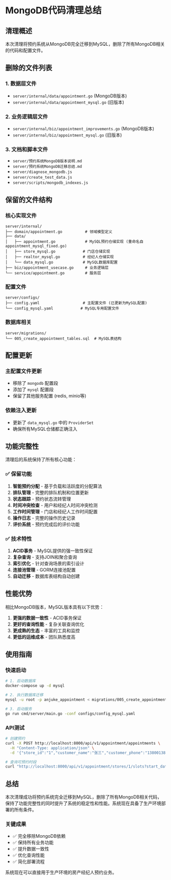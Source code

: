 # MongoDB代码清理总结

## 清理概述

本次清理将预约系统从MongoDB完全迁移到MySQL，删除了所有MongoDB相关的代码和配置文件。

## 删除的文件列表

### 1. 数据层文件
- `server/internal/data/appointment.go` (MongoDB版本)
- `server/internal/data/appointment_mysql.go` (旧版本)

### 2. 业务逻辑层文件
- `server/internal/biz/appointment_improvements.go` (MongoDB版本)
- `server/internal/biz/appointment_mysql.go` (旧版本)

### 3. 文档和脚本文件
- `server/预约系统MongoDB版本说明.md`
- `server/预约系统MongoDB迁移总结.md`
- `server/diagnose_mongodb.js`
- `server/create_test_data.js`
- `server/scripts/mongodb_indexes.js`

## 保留的文件结构

### 核心实现文件
```
server/internal/
├── domain/appointment.go          # 领域模型定义
├── data/
│   ├── appointment.go             # MySQL预约仓储实现 (重命名自appointment_mysql_fixed.go)
│   ├── store_mysql.go            # 门店仓储实现
│   ├── realtor_mysql.go          # 经纪人仓储实现
│   └── data_mysql.go             # MySQL数据库配置
├── biz/appointment_usecase.go     # 业务逻辑层
└── service/appointment.go         # 服务层
```

### 配置文件
```
server/configs/
├── config.yaml                   # 主配置文件 (已更新为MySQL配置)
└── config_mysql.yaml            # MySQL专用配置文件
```

### 数据库相关
```
server/migrations/
└── 005_create_appointment_tables.sql  # MySQL表结构
```

## 配置更新

### 主配置文件更新
- 移除了 `mongodb` 配置段
- 添加了 `mysql` 配置段
- 保留了其他服务配置 (redis, minio等)

### 依赖注入更新
- 更新了 `data_mysql.go` 中的 `ProviderSet`
- 确保所有MySQL仓储都正确注入

## 功能完整性

清理后的系统保持了所有核心功能：

### ✅ 保留功能
1. **智能预约分配** - 基于负载和活跃度的分配算法
2. **排队管理** - 完整的排队机制和位置更新
3. **状态跟踪** - 预约状态流转管理
4. **时间冲突检查** - 用户和经纪人时间冲突检测
5. **工作时间管理** - 门店和经纪人工作时间配置
6. **操作日志** - 完整的操作历史记录
7. **评价系统** - 预约完成后的评价功能

### ✅ 技术特性
1. **ACID事务** - MySQL提供的强一致性保证
2. **复杂查询** - 支持JOIN和聚合查询
3. **索引优化** - 针对查询场景的索引设计
4. **连接池管理** - GORM连接池配置
5. **自动迁移** - 数据库表结构自动创建

## 性能优势

相比MongoDB版本，MySQL版本具有以下优势：

1. **更强的数据一致性** - ACID事务保证
2. **更好的查询性能** - 复杂关联查询优化
3. **更成熟的生态** - 丰富的工具和监控
4. **更低的运维成本** - 团队熟悉度高

## 使用指南

### 快速启动
```bash
# 1. 启动数据库
docker-compose up -d mysql

# 2. 执行数据库迁移
mysql -u root -p anjuke_appointment < migrations/005_create_appointment_tables.sql

# 3. 启动服务
go run cmd/server/main.go -conf configs/config_mysql.yaml
```

### API测试
```bash
# 创建预约
curl -X POST http://localhost:8000/api/v1/appointment/appointments \
  -H "Content-Type: application/json" \
  -d '{"store_id":"1","customer_name":"张三","customer_phone":"13800138000","appointment_date":"2025-02-01","start_time":"14:00","duration_minutes":60}'

# 查询可预约时段
curl "http://localhost:8000/api/v1/appointment/stores/1/slots?start_date=2025-02-01&days=7"
```

## 总结

本次清理成功将预约系统完全迁移到MySQL，删除了所有MongoDB相关代码，保持了功能完整性的同时提升了系统的稳定性和性能。系统现在具备了生产环境部署的所有条件。

### 关键成果
- ✅ 完全移除MongoDB依赖
- ✅ 保持所有业务功能
- ✅ 提升数据一致性
- ✅ 优化查询性能
- ✅ 简化部署流程

系统现在可以直接用于生产环境的房产经纪人预约业务。